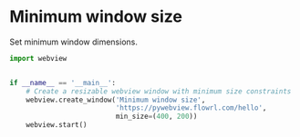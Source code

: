# Minimum window size

Set minimum window dimensions.

``` python
import webview


if __name__ == '__main__':
    # Create a resizable webview window with minimum size constraints
    webview.create_window('Minimum window size',
                          'https://pywebview.flowrl.com/hello',
                          min_size=(400, 200))
    webview.start()
```
